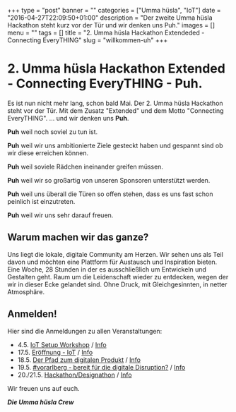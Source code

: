 +++
type = "post"
banner = ""
categories = ["Umma hüsla", "IoT"]
date = "2016-04-27T22:09:50+01:00"
description = "Der zweite Umma hüsla Hackathon steht kurz vor der Tür und wir denken uns Puh."
images = []
menu = ""
tags = []
title = "2. Umma hüsla Hackathon Extendeded - Connecting EveryTHING"
slug = "willkommen-uh"
+++


# 2. Umma hüsla Hackathon Extended - Connecting EveryTHING - Puh.

Es ist nun nicht mehr lang, schon bald Mai. Der 2. Umma hüsla Hackathon steht vor der Tür.
Mit dem Zusatz "Extended" und dem Motto "Connecting EveryTHING".
... und wir denken uns __Puh__.

__Puh__ weil noch soviel zu tun ist.

__Puh__ weil wir uns ambitionierte Ziele gesteckt haben und gespannt sind ob wir diese erreichen können.

__Puh__ weil soviele Rädchen ineinander greifen müssen.

__Puh__ weil wir so großartig von unseren Sponsoren unterstützt werden.

__Puh__ weil uns überall die Türen so offen stehen, dass es uns fast schon peinlich ist einzutreten.

__Puh__ weil wir uns sehr darauf freuen.


## Warum machen wir das ganze?

Uns liegt die lokale, digitale Community am Herzen. Wir sehen uns als Teil davon und möchten eine Plattform für Austausch und Inspiration bieten. Eine Woche, 28 Stunden in der es ausschließlich um Entwickeln und Gestalten geht. Raum um die Leidenschaft wieder zu entdecken, wegen der wir in dieser Ecke gelandet sind. Ohne Druck, mit Gleichgesinnten, in netter Atmosphäre.

## Anmelden!

Hier sind die Anmeldungen zu allen Veranstaltungen:

* 4.5. [IoT Setup Workshop](https://docs.google.com/forms/d/1V5zjMFNeLScqqPOr8fD5ecOC_mEN-oHYpwcZ84HZYx0/viewform) / [Info](http://uh.diin.io/veranstaltungen/iot-workshop/)
* 17.5. [Eröffnung - IoT](https://www.eventbrite.com/e/umma-husla-eroffnung-internet-of-things-tickets-24786803998) / [Info](http://uh.digitaleinitiativen.at/veranstaltungen/konferenz/)
* 18.5. [Der Pfad zum digitalen Produkt](https://www.eventbrite.com/e/der-pfad-zum-digitalen-produkt-offentlicher-vortrag-tickets-24787148027) / [Info](http://uh.digitaleinitiativen.at/veranstaltungen/konferenz/)
* 19.5. [#vorarlberg - bereit für die digitale Disruption?](https://www.eventbrite.com/e/vorarlberg-bereit-fur-die-digitale-disruption-tickets-24787393762) / [Info](http://uh.digitaleinitiativen.at/veranstaltungen/)
* 20./21.5. [Hackathon/Designathon](https://docs.google.com/forms/d/1fHFZq0xMxaysTaisRNxZiyUV6mY7rCAv2DbH6k1WIEM/viewform) / [Info](http://uh.digitaleinitiativen.at/ummahuesla/)

Wir freuen uns auf euch.

***Die Umma hüsla Crew***